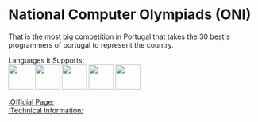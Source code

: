 # National Computer Olympiads (ONI)
 That is the most big competition in Portugal that takes the 30 best's programmers of portugal to represent the country.

 Languages it Supports:<br>
<img src="https://cdn.jsdelivr.net/gh/devicons/devicon/icons/c/c-original.svg" height="50" width="50"/>
<img src="https://cdn.jsdelivr.net/gh/devicons/devicon/icons/cplusplus/cplusplus-original.svg" height="50" width="50"/>
<img src="https://cdn.worldvectorlogo.com/logos/pascal-coin.svg" height="50" width="50"/>
<img src="https://cdn.jsdelivr.net/gh/devicons/devicon/icons/java/java-original.svg" height="50" width="50"/>
<img src="https://cdn.jsdelivr.net/gh/devicons/devicon/icons/python/python-original.svg" height="50" width="50"/>

<a href="https://oni.dcc.fc.up.pt/">:Official Page:</a><br>
<a href="https://oni.dcc.fc.up.pt/info_tecnica">:Technical Information:</a>